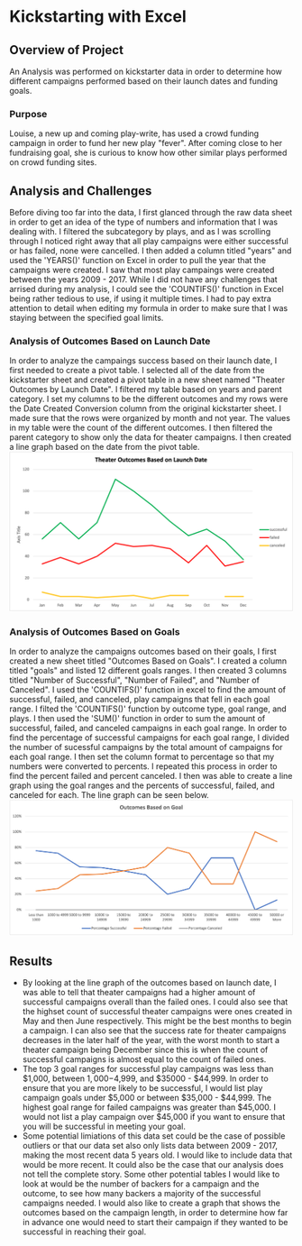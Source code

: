 # Kickstarting with Excel

## Overview of Project
  An Analysis was performed on kickstarter data in order to determine how different campaigns performed based on their launch dates and funding goals.
### Purpose
  Louise, a new up and coming play-write, has used a crowd funding campaign in order to fund her new play "fever". After coming close to her fundraising goal, she is curious to know how other similar plays performed on crowd funding sites. 
## Analysis and Challenges 
  Before diving too far into the data, I first glanced through the raw data sheet in order to get an idea of the type of numbers and information that I was dealing with. I filtered the subcategory by plays, and as I was scrolling through I noticed right away that all play campaigns were either successful or has failed, none were cancelled. I then added a column titled "years" and used the 'YEARS()' function on Excel in order to pull the year that the campaigns were created. I saw that most play campaings were created between the years 2009 - 2017. While I did not have any challenges that arrised during my analysis, I could see the 'COUNTIFS()' function in Excel being rather tedious to use, if using it multiple times. I had to pay extra attention to detail when editing my formula in order to make sure that I was staying between the specified goal limits.  
### Analysis of Outcomes Based on Launch Date
  In order to analyze the campaings success based on their launch date, I first needed to create a pivot table. I selected all of the date from the kickstarter sheet and created a pivot table in a new sheet named "Theater Outcomes by Launch Date". I filtered my table based on years and parent category. I set my columns to be the different outcomes and my rows were the Date Created Conversion column from the original kickstarter sheet. I made sure that the rows were organized by month and not year. The values in my table were the count of the different outcomes. I then filtered the parent category to show only the data for theater campaigns. I then created a line graph based on the date from the pivot table. 
![This is an image](resources/Theater_Outcomes_Vs_Launch.png)
### Analysis of Outcomes Based on Goals
  In order to analyze the campaigns outcomes based on their goals, I first created a new sheet titled "Outcomes Based on Goals". I created a column titled "goals" and listed 12 different goals ranges. I then created 3 columns titled "Number of Successful", "Number of Failed", and "Number of Canceled". I used the 'COUNTIFS()' function in excel to find the amount of successful, failed, and canceled, play campaigns that fell in each goal range. I filted the 'COUNTIFS()' function by outcome type, goal range, and plays. I then used the 'SUM()' function in order to sum the amount of successful, failed, and canceled campaigns in each goal range. In order to find the percentage of successful campaigns for each goal range, I divided the number of sucessful campaigns by the total amount of campaigns for each goal range. I then set the column format to percentage so that my numbers were converted to percents. I repeated this process in order to find the percent failed and percent canceled. I then was able to create a line graph using the goal ranges and the percents of successful, failed, and canceled for each. The line graph can be seen below.  
![This is an image](resources/Outcomes_vs_Goals.png)
## Results
   * By looking at the line graph of the outcomes based on launch date, I was able to tell that theater campaigns had a higher amount of successful campaigns overall than the failed ones. I could also see that the highset count of successful theater campaigns were ones created in May and then June respectively. This might be the best months to begin a campaign. I can also see that the success rate for theater campaigns decreases in the later half of the year, with the worst month to start a theater campaign being December since this is when the count of successful campaigns is almost equal to the count of failed ones.  
* The top 3 goal ranges for successful play campaigns was less than $1,000, between $1,000-$4,999, and $35000 - $44,999. In order to ensure that you are more likely to be successful, I would list play campaign goals under $5,000 or between $35,000 - $44,999. The highest goal range for failed campaigns was greater than $45,000. I would not list a play campaign over $45,000 if you want to ensure that you will be successful in meeting your goal. 
* Some potential limiations of this data set could be the case of possible outliers or that our data set also only lists data between 2009 - 2017, making the most recent data 5 years old. I would like to include data that would be more recent. It could also be the case that our analysis does not tell the complete story. Some other potential tables I would like to look at would be the number of backers for a campaign and the outcome, to see how many backers a majority of the successful campaigns needed. I would also like to create a graph that shows the outcomes based on the campaign length, in order to determine how far in advance one would need to start their campaign if they wanted to be successful in reaching their goal.   
